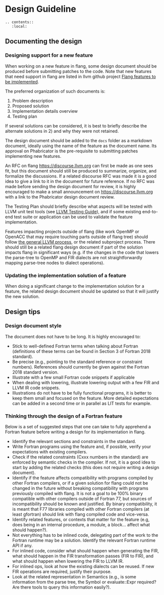 <!--===- docs/DesignGuideline.md

   Part of the LLVM Project, under the Apache License v2.0 with LLVM Exceptions.
   See https://llvm.org/LICENSE.txt for license information.
   SPDX-License-Identifier: Apache-2.0 WITH LLVM-exception

-->
# Design Guideline

```eval_rst
.. contents::
   :local:
```
## Documenting the design

### Designing support for a new feature

When working on a new feature in flang, some design document should
be produced before submitting patches to the code. Note that new features
that need support in flang are listed in llvm github project
[Flang features to be implemented](https://github.com/orgs/llvm/projects/12).

The preferred organization of such documents is:
1) Problem description
2) Proposed solution
3) Implementation details overview
4) Testing plan

If several solutions can be considered, it is best to briefly describe the
alternate solutions in 2) and why they were not retained.

The design document should be added to the `docs` folder as a markdown document,
ideally using the name of the feature as the document name. Its approval on
Phabricator is the pre-requisite to submitting patches implementing new
features.

An RFC on flang https://discourse.llvm.org can first be made as one sees fit,
but this document should still be produced to summarize, organize, and formalize
the discussions. If a related discourse RFC was made it is a good idea to give a
link to it in the document for future reference. If no RFC was made before
sending the design document for review, it is highly encouraged to make a small
announcement on https://discourse.llvm.org with a link to the Phabricator
design document review.

The Testing Plan should briefly describe what aspects will be tested with LLVM
unit test tools (see
[LLVM Testing Guide](https://llvm.org/docs/TestingGuide.html)), and if some
existing end-to-end test suite or application can be used to validate the
feature implementation.

Features impacting projects outside of flang (like work OpenMP or OpenACC that
may require touching parts outside of flang tree) should follow [the general
LLVM process](https://llvm.org/docs/DeveloperPolicy.html#making-a-major-change),
or the related subproject process. There should still be a related flang design
document if part of the solution impacts flang in significant ways (e.g. if the
changes in the code that lowers the parse-tree to OpenMP and FIR dialects are
not straightforwardly mapping parse-tree nodes to dialect operations).

### Updating the implementation solution of a feature

When doing a significant change to the implementation solution for a feature,
the related design document should be updated so that it will justify the new
solution.

## Design tips

### Design document style

The document does not have to be long. It is highly encouraged to:
- Stick to well-defined Fortran terms when talking about Fortran
  (definitions of these terms can be found in Section 3 of Fortran 2018
  standard).
- Be precise (e.g., pointing to the standard reference or constraint numbers).
  References should currently be given against the Fortran 2018 standard
  version.
- Illustrate with a few small Fortran code snippets if applicable
- When dealing with lowering, illustrate lowering output with a few FIR
  and LLVM IR code snippets.
- Illustrations do not have to be fully functional programs, it is better to
  keep them small and focused on the feature. More detailed expectations
  can be added in a second time or in parallel as LIT tests for example.

### Thinking through the design of a Fortran feature

Below is a set of suggested steps that one can take to fully apprehend a
Fortran feature before writing a design for its implementation in flang.

- Identify the relevant sections and constraints in the standard.
- Write Fortran programs using the feature and, if possible,
  verify your expectations with existing compilers.
- Check if the related constraints (Cxxx numbers in the standard) are enforced
  by semantic checks in the compiler. If not, it is a good idea to start by
  adding the related checks (this does not require writing a design document).
- Identify if the feature affects compatibility with programs compiled by other
  Fortran compilers, or if a given solution for flang could not be changed in
  the future without breaking compatibility with programs previously compiled
  with flang. It is not a goal to be 100% binary compatible with other
  compilers outside of Fortran 77, but sources of incompatibility should be
  known and justified. By binary compatibility, it is meant that F77 libraries
  compiled with other Fortran compilers (at least gfortran) should link with
  flang compiled code and vice-versa.
- Identify related features, or contexts that matter for the feature (e.g,
  does being in an internal procedure, a module, a block… affect what should
  happen?).
- Not everything has to be inlined code, delegating part of the work to the
  Fortran runtime may be a solution. Identify the relevant Fortran runtime
  API if any.
- For inlined code, consider what should happen when generating the FIR,
  what should happen in the FIR transformation passes (FIR to FIR),
  and what should happen when lowering the FIR to LLVM IR.
- For inlined ops, look at how the existing dialects can be reused.
  If new FIR operations are required, justify their purpose.
- Look at the related representation in Semantics (e.g., is some information
  from the parse tree, the Symbol or evaluate::Expr required? Are there tools
  to query this information easily?).
